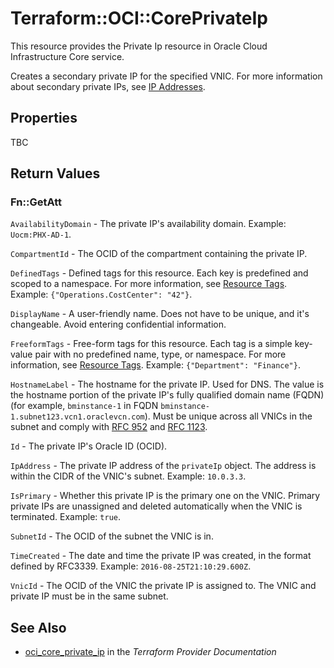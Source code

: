 # Terraform::OCI::CorePrivateIp

This resource provides the Private Ip resource in Oracle Cloud Infrastructure Core service.

Creates a secondary private IP for the specified VNIC.
For more information about secondary private IPs, see
[IP Addresses](https://docs.cloud.oracle.com/iaas/Content/Network/Tasks/managingIPaddresses.htm).

## Properties

TBC

## Return Values

### Fn::GetAtt

`AvailabilityDomain` - The private IP's availability domain.  Example: `Uocm:PHX-AD-1`.

`CompartmentId` - The OCID of the compartment containing the private IP.

`DefinedTags` - Defined tags for this resource. Each key is predefined and scoped to a namespace. For more information, see [Resource Tags](https://docs.cloud.oracle.com/iaas/Content/General/Concepts/resourcetags.htm).  Example: `{"Operations.CostCenter": "42"}`.

`DisplayName` - A user-friendly name. Does not have to be unique, and it's changeable. Avoid entering confidential information.

`FreeformTags` - Free-form tags for this resource. Each tag is a simple key-value pair with no predefined name, type, or namespace. For more information, see [Resource Tags](https://docs.cloud.oracle.com/iaas/Content/General/Concepts/resourcetags.htm).  Example: `{"Department": "Finance"}`.

`HostnameLabel` - The hostname for the private IP. Used for DNS. The value is the hostname portion of the private IP's fully qualified domain name (FQDN) (for example, `bminstance-1` in FQDN `bminstance-1.subnet123.vcn1.oraclevcn.com`). Must be unique across all VNICs in the subnet and comply with [RFC 952](https://tools.ietf.org/html/rfc952) and [RFC 1123](https://tools.ietf.org/html/rfc1123).

`Id` - The private IP's Oracle ID (OCID).

`IpAddress` - The private IP address of the `privateIp` object. The address is within the CIDR of the VNIC's subnet.  Example: `10.0.3.3`.

`IsPrimary` - Whether this private IP is the primary one on the VNIC. Primary private IPs are unassigned and deleted automatically when the VNIC is terminated.  Example: `true`.

`SubnetId` - The OCID of the subnet the VNIC is in.

`TimeCreated` - The date and time the private IP was created, in the format defined by RFC3339.  Example: `2016-08-25T21:10:29.600Z`.

`VnicId` - The OCID of the VNIC the private IP is assigned to. The VNIC and private IP must be in the same subnet.

## See Also

* [oci_core_private_ip](https://www.terraform.io/docs/providers/oci/r/core_private_ip.html) in the _Terraform Provider Documentation_